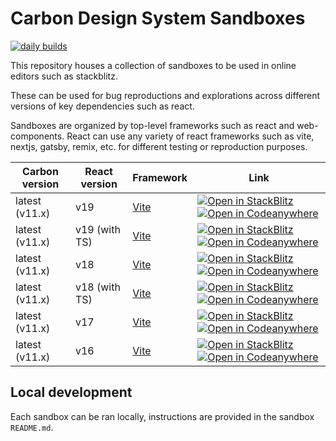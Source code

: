 # Carbon Design System Sandboxes

[![daily builds](https://github.com/carbon-design-system/sandboxes/actions/workflows/daily-builds.yml/badge.svg)](https://github.com/carbon-design-system/sandboxes/actions/workflows/daily-builds.yml)

This repository houses a collection of sandboxes to be used in online editors
such as stackblitz.

These can be used for bug reproductions and explorations across different
versions of key dependencies such as react.

Sandboxes are organized by top-level frameworks such as react and
web-components. React can use any variety of react frameworks such as vite,
nextjs, gatsby, remix, etc. for different testing or reproduction purposes.

| Carbon version | React version | Framework                   | Link                                                                                                                                                                                                     |
| -------------- | ------------- | --------------------------- | -------------------------------------------------------------------------------------------------------------------------------------------------------------------------------------------------------- |
| latest (v11.x) | v19           | [Vite](https://vitejs.dev/) | [![Open in StackBlitz](https://developer.stackblitz.com/img/open_in_stackblitz.svg)](https://stackblitz.com/github/carbon-design-system/sandboxes/tree/main/react/latest/react-19-vite/?preset=node=) [![Open in Codeanywhere](https://codeanywhere.com/img/open-in-codeanywhere-btn.svg)](https://app.codeanywhere.com/#https://github.com/carbon-design-system/sandboxes/tree/main/react/latest/react-19-vite/) |
| latest (v11.x) | v19 (with TS) | [Vite](https://vitejs.dev/) | [![Open in StackBlitz](https://developer.stackblitz.com/img/open_in_stackblitz.svg)](https://stackblitz.com/github/carbon-design-system/sandboxes/tree/main/react/latest/react-19-vite-ts/?preset=node=) [![Open in Codeanywhere](https://codeanywhere.com/img/open-in-codeanywhere-btn.svg)](https://app.codeanywhere.com/#https://github.com/carbon-design-system/sandboxes/tree/main/react/latest/react-19-vite-ts/)|
| latest (v11.x) | v18           | [Vite](https://vitejs.dev/) | [![Open in StackBlitz](https://developer.stackblitz.com/img/open_in_stackblitz.svg)](https://stackblitz.com/github/carbon-design-system/sandboxes/tree/main/react/latest/react-18-vite/?preset=node=)   [![Open in Codeanywhere](https://codeanywhere.com/img/open-in-codeanywhere-btn.svg)](https://app.codeanywhere.com/#https://github.com/carbon-design-system/sandboxes/tree/main/react/latest/react-18-vite/) |
| latest (v11.x) | v18 (with TS) | [Vite](https://vitejs.dev/) | [![Open in StackBlitz](https://developer.stackblitz.com/img/open_in_stackblitz.svg)](https://stackblitz.com/github/carbon-design-system/sandboxes/tree/main/react/latest/react-18-vite-ts/?preset=node=) [![Open in Codeanywhere](https://codeanywhere.com/img/open-in-codeanywhere-btn.svg)](https://app.codeanywhere.com/#https://github.com/carbon-design-system/sandboxes/tree/main/react/latest/react-18-vite-ts/)|
| latest (v11.x) | v17           | [Vite](https://vitejs.dev/) | [![Open in StackBlitz](https://developer.stackblitz.com/img/open_in_stackblitz.svg)](https://stackblitz.com/github/carbon-design-system/sandboxes/tree/main/react/latest/react-17-vite/?preset=node=)   [![Open in Codeanywhere](https://codeanywhere.com/img/open-in-codeanywhere-btn.svg)](https://app.codeanywhere.com/#https://github.com/carbon-design-system/sandboxes/tree/main/react/latest/react-17-vite/) |
| latest (v11.x) | v16           | [Vite](https://vitejs.dev/) | [![Open in StackBlitz](https://developer.stackblitz.com/img/open_in_stackblitz.svg)](https://stackblitz.com/github/carbon-design-system/sandboxes/tree/main/react/latest/react-16-vite/?preset=node=)  [![Open in Codeanywhere](https://codeanywhere.com/img/open-in-codeanywhere-btn.svg)](https://app.codeanywhere.com/#https://github.com/carbon-design-system/sandboxes/tree/main/react/latest/react-16-vite/)  |

## Local development

Each sandbox can be ran locally, instructions are provided in the sandbox
`README.md`.